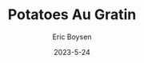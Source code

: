---
layout: recipe-page
permalink: /recipes/potatoes-au-gratin/
gallery: true
title: Potatoes Au Gratin
description: 
thumbnail: 
author: Eric Boysen
date: 2023-5-24

category: Unlabeled
cuisine: Unlabeled
college: true
preptime: 30
resttime: 0
cooktime: 30
servings: 1

ingredients:
- 1 chicken bouillon cube
- 4 large potatoes
- 3 tbsp butter
- 1/4 cup flour
- 1/4 tsp salt
- 1/4 tsp pepper
- 1 tsp Season-All
- 1/4 tsp dry mustard
- 2 cup milk
- 1 1/2 cups shredded cheddar
- 1 cup soft breadcrumbs
- 2 tbsp melted butter
- Paprika
instructions:
- Peel potatoes and quarter, cover with water and add chicken bouillon. Boil and cook until tender enough to easily remove fork
- While potatoes cook, make cheese sauce. Melt 3 tbsp of butter in a saucepan. Stir in flour, salt, pepper, Season-All, and mustard. Add milk gradually while stirring to avoid clumping in the rue. Cook over medium heat stirring constantly until thick and smooth
- Stir one cup of cheese into the sauce and continue cooking until melted
- Grease baking dish. Cube the cooked potato and arrange in dish, then pour cheese sauce over the potato
- Toss breadcrumbs in the melted butter and sprinkle over the potatoes.
- Top with remaining cheese and paprika.
- Bake at 350o for 20 minutes
tips:
---